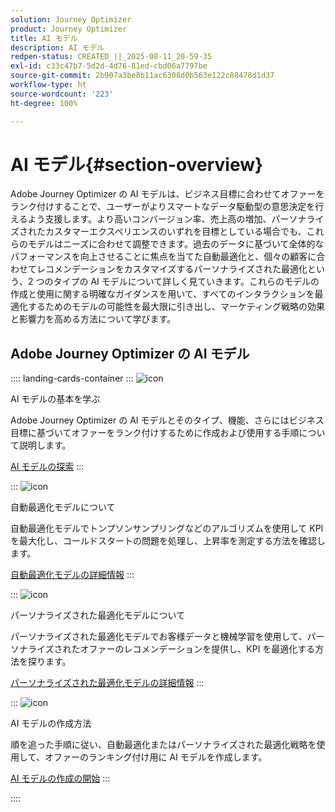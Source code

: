```yaml
---
solution: Journey Optimizer
product: Journey Optimizer
title: AI モデル
description: AI モデル
redpen-status: CREATED_||_2025-08-11_20-59-35
exl-id: c33c47b7-5d2d-4d76-81ed-cbd06a7797be
source-git-commit: 2b907a3be8b11ac6308d0b563e122c88478d1d37
workflow-type: ht
source-wordcount: '223'
ht-degree: 100%

---
```


# AI モデル{#section-overview}

Adobe Journey Optimizer の AI モデルは、ビジネス目標に合わせてオファーをランク付けすることで、ユーザーがよりスマートなデータ駆動型の意思決定を行えるよう支援します。より高いコンバージョン率、売上高の増加、パーソナライズされたカスタマーエクスペリエンスのいずれを目標としている場合でも、これらのモデルはニーズに合わせて調整できます。過去のデータに基づいて全体的なパフォーマンスを向上させることに焦点を当てた自動最適化と、個々の顧客に合わせてレコメンデーションをカスタマイズするパーソナライズされた最適化という、2 つのタイプの AI モデルについて詳しく見ていきます。これらのモデルの作成と使用に関する明確なガイダンスを用いて、すべてのインタラクションを最適化するためのモデルの可能性を最大限に引き出し、マーケティング戦略の効果と影響力を高める方法について学びます。

## Adobe Journey Optimizer の AI モデル

:::: landing-cards-container
:::
![icon](https://cdn.experienceleague.adobe.com/icons/circle-play.svg)

AI モデルの基本を学ぶ

Adobe Journey Optimizer の AI モデルとそのタイプ、機能、さらにはビジネス目標に基づいてオファーをランク付けするために作成および使用する手順について説明します。

[AI モデルの探索](../using/offers/ranking/ai-models.md)
:::

:::
![icon](https://cdn.experienceleague.adobe.com/icons/chart-line.svg?lang=ja)

自動最適化モデルについて

自動最適化モデルでトンプソンサンプリングなどのアルゴリズムを使用して KPI を最大化し、コールドスタートの問題を処理し、上昇率を測定する方法を確認します。

[自動最適化モデルの詳細情報](../using/offers/ranking/auto-optimization-model.md)
:::

:::
![icon](https://cdn.experienceleague.adobe.com/icons/bullseye.svg?lang=ja)

パーソナライズされた最適化モデルについて

パーソナライズされた最適化モデルでお客様データと機械学習を使用して、パーソナライズされたオファーのレコメンデーションを提供し、KPI を最適化する方法を探ります。

[パーソナライズされた最適化モデルの詳細情報](../using/offers/ranking/personalized-optimization-model.md)
:::

:::
![icon](https://cdn.experienceleague.adobe.com/icons/list-check.svg)

AI モデルの作成方法

順を追った手順に従い、自動最適化またはパーソナライズされた最適化戦略を使用して、オファーのランキング付け用に AI モデルを作成します。

[AI モデルの作成の開始](../using/offers/ranking/create-ranking-strategies.md)
:::

::::
